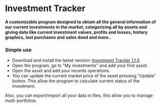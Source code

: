 # Investment Tracker
**A customizable program designed to obtain all the general information of our current investments in the market, categorizing all by assets and giving data like current investment values, profits and losses, history graphics, last purchases and sales doed and more..**

### Simple use
- Download and install the latest version: [Investment Tracker 1.1.0](https://github.com/symphonic15/investment-tracker/releases/download/v1.1.0/InvestmentTrackerSetup-1.1.0.rar)
- Open the program, go to "My investments" and add your first asset.
- Open the asset and add your recents operations.
- You can update the current market price of the asset pressing "Update" button. This allow the program to calculate current status of the investment.

Also, you can export/import all your data in files, this allow you to manage multi-portfolios.
